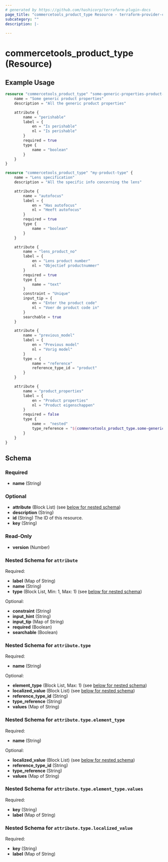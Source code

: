 ```yaml
---
# generated by https://github.com/hashicorp/terraform-plugin-docs
page_title: "commercetools_product_type Resource - terraform-provider-commercetools"
subcategory: ""
description: |-
  
---
```


# commercetools_product_type (Resource)



## Example Usage

```terraform
resource "commercetools_product_type" "some-generic-properties-product-type" {
    name = "Some generic product properties"
    description = "All the generic product properties"

    attribute {
        name = "perishable"
        label = {
            en = "Is perishable"
            nl = "Is perishable"
        }
        required = true
        type {
            name = "boolean"
        }
    }
}

resource "commercetools_product_type" "my-product-type" {
    name = "Lens specification"
    description = "All the specific info concerning the lens"

    attribute {
        name = "autofocus"
        label = {
            en = "Has autofocus"
            nl = "Heeft autofocus"
        }
        required = true
        type {
            name = "boolean"
        }
    }

    attribute {
        name = "lens_product_no"
        label = {
            en = "Lens product number"
            nl = "Objectief productnummer"
        }
        required = true
        type {
            name = "text"
        }
        constraint = "Unique"
        input_tip = {
            en = "Enter the product code"
            nl = "Voer de product code in"
        }
        searchable = true
    }

    attribute {
        name = "previous_model"
        label = {
            en = "Previous model"
            nl = "Vorig model"
        }
        type = {
            name = "reference"
            reference_type_id = "product"
        }
    }

    attribute {
        name = "product_properties"
        label = {
            en = "Product properties"
            nl = "Product eigenschappen"
        }
        required = false
        type {
            name =  "nested"
            type_reference = "${commercetools_product_type.some-generic-properties-product-type.id}"
        }
    }
}
```

<!-- schema generated by tfplugindocs -->
## Schema

### Required

- **name** (String)

### Optional

- **attribute** (Block List) (see [below for nested schema](#nestedblock--attribute))
- **description** (String)
- **id** (String) The ID of this resource.
- **key** (String)

### Read-Only

- **version** (Number)

<a id="nestedblock--attribute"></a>
### Nested Schema for `attribute`

Required:

- **label** (Map of String)
- **name** (String)
- **type** (Block List, Min: 1, Max: 1) (see [below for nested schema](#nestedblock--attribute--type))

Optional:

- **constraint** (String)
- **input_hint** (String)
- **input_tip** (Map of String)
- **required** (Boolean)
- **searchable** (Boolean)

<a id="nestedblock--attribute--type"></a>
### Nested Schema for `attribute.type`

Required:

- **name** (String)

Optional:

- **element_type** (Block List, Max: 1) (see [below for nested schema](#nestedblock--attribute--type--element_type))
- **localized_value** (Block List) (see [below for nested schema](#nestedblock--attribute--type--localized_value))
- **reference_type_id** (String)
- **type_reference** (String)
- **values** (Map of String)

<a id="nestedblock--attribute--type--element_type"></a>
### Nested Schema for `attribute.type.element_type`

Required:

- **name** (String)

Optional:

- **localized_value** (Block List) (see [below for nested schema](#nestedblock--attribute--type--element_type--localized_value))
- **reference_type_id** (String)
- **type_reference** (String)
- **values** (Map of String)

<a id="nestedblock--attribute--type--element_type--localized_value"></a>
### Nested Schema for `attribute.type.element_type.values`

Required:

- **key** (String)
- **label** (Map of String)



<a id="nestedblock--attribute--type--localized_value"></a>
### Nested Schema for `attribute.type.localized_value`

Required:

- **key** (String)
- **label** (Map of String)


